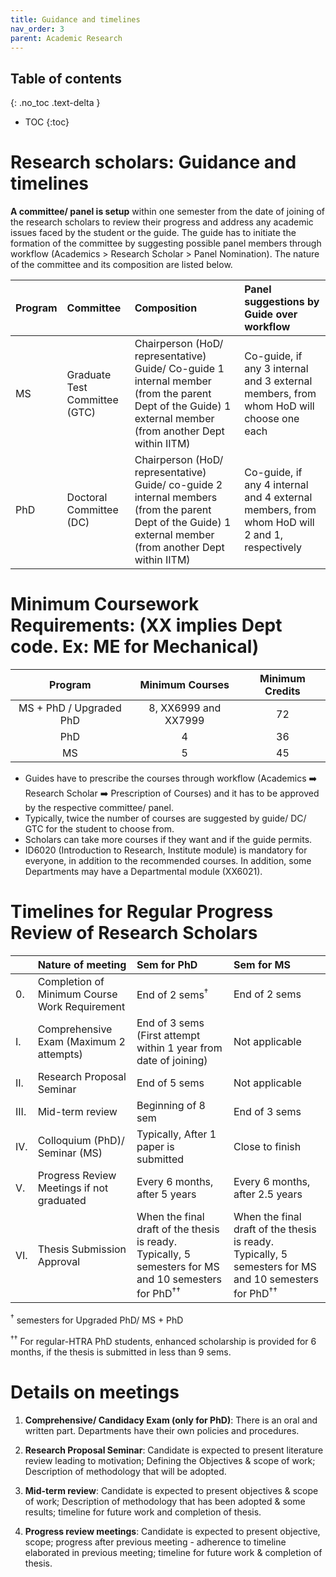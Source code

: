 ```yaml
---
title: Guidance and timelines
nav_order: 3
parent: Academic Research
---
```

## Table of contents
{: .no_toc .text-delta } 
* TOC
{:toc}

# Research scholars: Guidance and timelines

**A committee/ panel is setup** within one semester from the date of joining of the research scholars to review their progress and address any academic issues faced by the student or the guide. The guide has to initiate the formation of the committee  by suggesting possible panel members through workflow (Academics \> Research Scholar \> Panel Nomination). The nature of the committee and its composition are listed below.

| Program | Committee | Composition | Panel suggestions by Guide over workflow |
| :---- | :---- | :---- | :---- |
| MS | Graduate Test Committee (GTC) | Chairperson (HoD/ representative) Guide/ Co-guide 1 internal member (from the parent Dept of the Guide) 1 external member (from another Dept within IITM) | Co-guide, if any 3 internal and 3 external members, from whom HoD will choose one each |
| PhD | Doctoral Committee (DC) | Chairperson (HoD/ representative) Guide/ co-guide 2 internal members (from the parent Dept of the Guide) 1 external member (from another Dept within IITM) | Co-guide, if any 4 internal and 4 external members, from whom HoD will 2 and 1, respectively |

# Minimum Coursework Requirements: (XX implies Dept code. Ex: ME for Mechanical)

| Program |Minimum Courses |Minimum Credits |
| :---: | :---: | :---: | 
| MS \+ PhD / Upgraded PhD | 8, XX6999 and XX7999 |72 |
| PhD | 4 | 36 |
| MS | 5 | 45 |

* Guides have to prescribe the courses through workflow (Academics :arrow_right: Research Scholar :arrow_right: Prescription of Courses) and it has to be approved by the respective committee/ panel.
* Typically, twice the number of courses are suggested by guide/ DC/ GTC for the student to choose from.
* Scholars can take more courses if they want and if the guide permits.   
* ID6020 (Introduction to Research, Institute module) is mandatory for everyone, in addition to the recommended courses. In addition, some Departments may have a Departmental module (XX6021).

# Timelines for Regular Progress Review of Research Scholars

|  | Nature of meeting | Sem for PhD                                                                                         | Sem for MS |
| :---- | :---- |:----------------------------------------------------------------------------------------------------| :---- |
| 0. | Completion of Minimum Course Work Requirement | End of 2 sems<sup>†</sup>                                                                           | End of 2 sems |
| I. | Comprehensive Exam (Maximum 2 attempts) | End of 3 sems (First attempt within 1 year from date of joining)                                    | Not applicable |
| II. | Research Proposal Seminar | End of 5 sems                                                                                       | Not applicable |
| III. | Mid-term review | Beginning of 8 sem                                                                                  | End of 3 sems |
| IV. | Colloquium (PhD)/ Seminar (MS) | Typically, After 1 paper is submitted                                                               | Close to finish |
| V. | Progress Review Meetings if not graduated | Every 6 months, after 5 years                                                                       | Every 6 months, after 2.5 years |
| VI. | Thesis Submission Approval | When the final draft of the thesis is ready. Typically, 5 semesters for MS and 10 semesters for PhD<sup>†</sup><sup>†</sup>   | When the final draft of the thesis is ready. Typically, 5 semesters for MS and 10 semesters for PhD<sup>†</sup><sup>†</sup> |

<sup>†</sup> semesters for Upgraded PhD/ MS \+ PhD

<sup>†</sup><sup>†</sup> For regular-HTRA PhD students, enhanced scholarship is provided for 6 months, if the thesis is submitted in less than 9 sems.

# Details on meetings

1. **Comprehensive/ Candidacy Exam (only for PhD)**: There is an oral and written part. Departments have their own policies and procedures.

2. **Research Proposal Seminar**: Candidate is expected to present literature review leading to motivation; Defining the Objectives & scope of work; Description of methodology that will be adopted. 

3. **Mid-term review**: Candidate is expected to present objectives & scope of work; Description of methodology that has been adopted & some results; timeline for future work and completion of thesis. 

4. **Progress review meetings**: Candidate is expected to present objective, scope; progress after previous meeting \- adherence to timeline elaborated in previous meeting; timeline for future work & completion of thesis.

   

